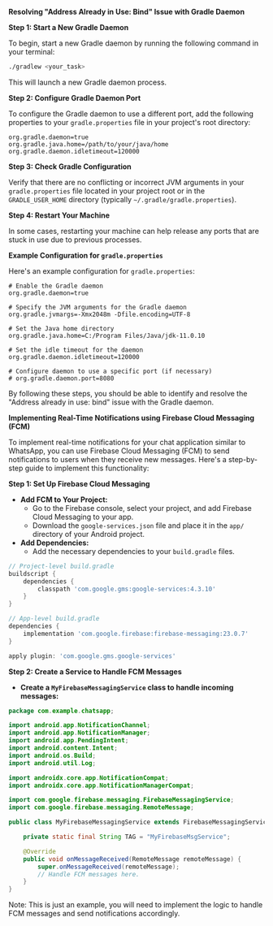 **Resolving "Address Already in Use: Bind" Issue with Gradle Daemon**

**Step 1: Start a New Gradle Daemon**

To begin, start a new Gradle daemon by running the following command in your terminal:
```sh
./gradlew <your_task>
```
This will launch a new Gradle daemon process.

**Step 2: Configure Gradle Daemon Port**

To configure the Gradle daemon to use a different port, add the following properties to your `gradle.properties` file in your project's root directory:
```properties
org.gradle.daemon=true
org.gradle.java.home=/path/to/your/java/home
org.gradle.daemon.idletimeout=120000
```
**Step 3: Check Gradle Configuration**

Verify that there are no conflicting or incorrect JVM arguments in your `gradle.properties` file located in your project root or in the `GRADLE_USER_HOME` directory (typically `~/.gradle/gradle.properties`).

**Step 4: Restart Your Machine**

In some cases, restarting your machine can help release any ports that are stuck in use due to previous processes.

**Example Configuration for `gradle.properties`**

Here's an example configuration for `gradle.properties`:
```properties
# Enable the Gradle daemon
org.gradle.daemon=true

# Specify the JVM arguments for the Gradle daemon
org.gradle.jvmargs=-Xmx2048m -Dfile.encoding=UTF-8

# Set the Java home directory
org.gradle.java.home=C:/Program Files/Java/jdk-11.0.10

# Set the idle timeout for the daemon
org.gradle.daemon.idletimeout=120000

# Configure daemon to use a specific port (if necessary)
# org.gradle.daemon.port=8080
```
By following these steps, you should be able to identify and resolve the "Address already in use: bind" issue with the Gradle daemon.

**Implementing Real-Time Notifications using Firebase Cloud Messaging (FCM)**

To implement real-time notifications for your chat application similar to WhatsApp, you can use Firebase Cloud Messaging (FCM) to send notifications to users when they receive new messages. Here's a step-by-step guide to implement this functionality:

**Step 1: Set Up Firebase Cloud Messaging**

* **Add FCM to Your Project:**
   - Go to the Firebase console, select your project, and add Firebase Cloud Messaging to your app.
   - Download the `google-services.json` file and place it in the `app/` directory of your Android project.
* **Add Dependencies:**
   - Add the necessary dependencies to your `build.gradle` files.

```gradle
// Project-level build.gradle
buildscript {
    dependencies {
        classpath 'com.google.gms:google-services:4.3.10'
    }
}

// App-level build.gradle
dependencies {
    implementation 'com.google.firebase:firebase-messaging:23.0.7'
}

apply plugin: 'com.google.gms.google-services'
```

**Step 2: Create a Service to Handle FCM Messages**

* **Create a `MyFirebaseMessagingService` class to handle incoming messages:**

```java
package com.example.chatsapp;

import android.app.NotificationChannel;
import android.app.NotificationManager;
import android.app.PendingIntent;
import android.content.Intent;
import android.os.Build;
import android.util.Log;

import androidx.core.app.NotificationCompat;
import androidx.core.app.NotificationManagerCompat;

import com.google.firebase.messaging.FirebaseMessagingService;
import com.google.firebase.messaging.RemoteMessage;

public class MyFirebaseMessagingService extends FirebaseMessagingService {

    private static final String TAG = "MyFirebaseMsgService";

    @Override
    public void onMessageReceived(RemoteMessage remoteMessage) {
        super.onMessageReceived(remoteMessage);
        // Handle FCM messages here.
    }
}
```
Note: This is just an example, you will need to implement the logic to handle FCM messages and send notifications accordingly.